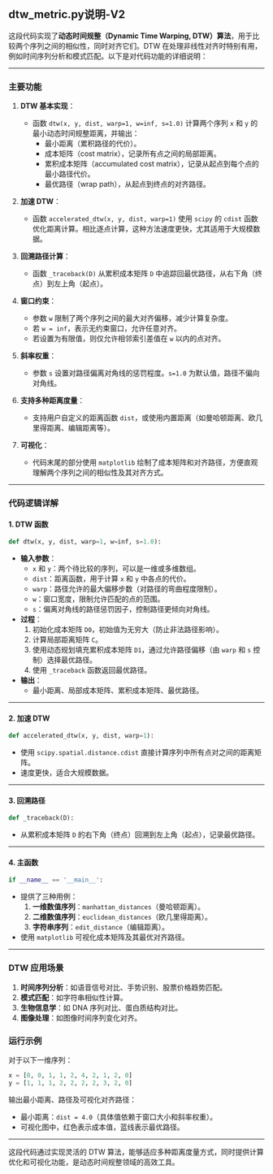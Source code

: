 ## dtw_metric.py说明-V2
这段代码实现了**动态时间规整（Dynamic Time Warping, DTW）算法**，用于比较两个序列之间的相似性，同时对齐它们。DTW 在处理非线性对齐时特别有用，例如时间序列分析和模式匹配。以下是对代码功能的详细说明：

---

### **主要功能**
1. **DTW 基本实现**：
   - 函数 `dtw(x, y, dist, warp=1, w=inf, s=1.0)` 计算两个序列 `x` 和 `y` 的最小动态时间规整距离，并输出：
     - 最小距离（累积路径的代价）。
     - 成本矩阵（cost matrix），记录所有点之间的局部距离。
     - 累积成本矩阵（accumulated cost matrix），记录从起点到每个点的最小路径代价。
     - 最优路径（wrap path），从起点到终点的对齐路径。

2. **加速 DTW**：
   - 函数 `accelerated_dtw(x, y, dist, warp=1)` 使用 `scipy` 的 `cdist` 函数优化距离计算。相比逐点计算，这种方法速度更快，尤其适用于大规模数据。

3. **回溯路径计算**：
   - 函数 `_traceback(D)` 从累积成本矩阵 `D` 中追踪回最优路径，从右下角（终点）到左上角（起点）。

4. **窗口约束**：
   - 参数 `w` 限制了两个序列之间的最大对齐偏移，减少计算复杂度。
   - 若 `w = inf`，表示无约束窗口，允许任意对齐。
   - 若设置为有限值，则仅允许相邻索引差值在 `w` 以内的点对齐。

5. **斜率权重**：
   - 参数 `s` 设置对路径偏离对角线的惩罚程度。`s=1.0` 为默认值，路径不偏向对角线。

6. **支持多种距离度量**：
   - 支持用户自定义的距离函数 `dist`，或使用内置距离（如曼哈顿距离、欧几里得距离、编辑距离等）。

7. **可视化**：
   - 代码末尾的部分使用 `matplotlib` 绘制了成本矩阵和对齐路径，方便直观理解两个序列之间的相似性及其对齐方式。

---

### **代码逻辑详解**

#### **1. DTW 函数**
```python
def dtw(x, y, dist, warp=1, w=inf, s=1.0):
```
- **输入参数**：
  - `x` 和 `y`：两个待比较的序列，可以是一维或多维数组。
  - `dist`：距离函数，用于计算 `x` 和 `y` 中各点的代价。
  - `warp`：路径允许的最大偏移步数（对路径的弯曲程度限制）。
  - `w`：窗口宽度，限制允许匹配的点的范围。
  - `s`：偏离对角线的路径惩罚因子，控制路径更倾向对角线。
- **过程**：
  1. 初始化成本矩阵 `D0`，初始值为无穷大（防止非法路径影响）。
  2. 计算局部距离矩阵 `C`。
  3. 使用动态规划填充累积成本矩阵 `D1`，通过允许路径偏移（由 `warp` 和 `s` 控制）选择最优路径。
  4. 使用 `_traceback` 函数返回最优路径。
- **输出**：
  - 最小距离、局部成本矩阵、累积成本矩阵、最优路径。

---

#### **2. 加速 DTW**
```python
def accelerated_dtw(x, y, dist, warp=1):
```
- 使用 `scipy.spatial.distance.cdist` 直接计算序列中所有点对之间的距离矩阵。
- 速度更快，适合大规模数据。

---

#### **3. 回溯路径**
```python
def _traceback(D):
```
- 从累积成本矩阵 `D` 的右下角（终点）回溯到左上角（起点），记录最优路径。

---

#### **4. 主函数**
```python
if __name__ == '__main__':
```
- 提供了三种用例：
  1. **一维数值序列**：`manhattan_distances`（曼哈顿距离）。
  2. **二维数值序列**：`euclidean_distances`（欧几里得距离）。
  3. **字符串序列**：`edit_distance`（编辑距离）。
- 使用 `matplotlib` 可视化成本矩阵及其最优对齐路径。

---

### **DTW 应用场景**
1. **时间序列分析**：如语音信号对比、手势识别、股票价格趋势匹配。
2. **模式匹配**：如字符串相似性计算。
3. **生物信息学**：如 DNA 序列对比、蛋白质结构对比。
4. **图像处理**：如图像时间序列变化对齐。

### **运行示例**
对于以下一维序列：
```python
x = [0, 0, 1, 1, 2, 4, 2, 1, 2, 0]
y = [1, 1, 1, 2, 2, 2, 2, 3, 2, 0]
```
输出最小距离、路径及可视化对齐路径：
- 最小距离：`dist = 4.0`（具体值依赖于窗口大小和斜率权重）。
- 可视化图中，红色表示成本值，蓝线表示最优路径。

--- 

这段代码通过实现灵活的 DTW 算法，能够适应多种距离度量方式，同时提供计算优化和可视化功能，是动态时间规整领域的高效工具。

